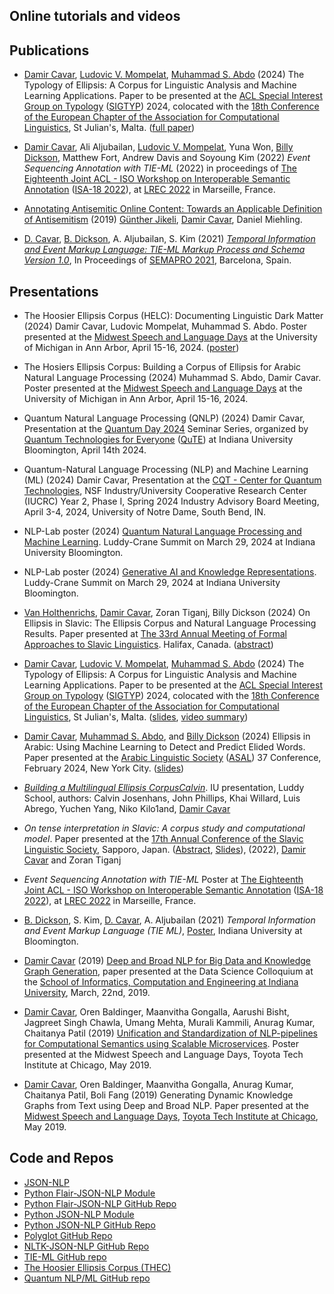 ## Online tutorials and videos


## Publications

- [Damir Cavar], [Ludovic V. Mompelat](https://www.linkedin.com/in/ludovic-mompelat-8a1960b8/), [Muhammad S. Abdo](https://www.linkedin.com/in/muhsabrys/) (2024) The Typology of Ellipsis: A Corpus for Linguistic Analysis and Machine Learning Applications. Paper to be presented at the [ACL Special Interest Group on Typology](https://sigtyp.github.io/) ([SIGTYP](https://sigtyp.github.io/)) 2024, colocated with the [18th Conference of the European Chapter of the Association for Computational Linguistics](https://2024.eacl.org/), St Julian's, Malta. ([full paper](https://aclanthology.org/2024.sigtyp-1.6/))

- [Damir Cavar], Ali Aljubailan, [Ludovic V. Mompelat](https://www.linkedin.com/in/ludovic-mompelat-8a1960b8/), Yuna Won, [Billy Dickson](https://www.linkedin.com/in/billy-dickson/), Matthew Fort, Andrew Davis and Soyoung Kim (2022) *Event Sequencing Annotation with TIE-ML* (2022) in proceedings of [The Eighteenth Joint ACL - ISO Workshop on Interoperable Semantic Annotation](https://sigsem.uvt.nl/isa18/) ([ISA-18 2022](https://sigsem.uvt.nl/isa18/)), at [LREC 2022](https://lrec2022.lrec-conf.org/en/) in Marseille, France.

- [Annotating Antisemitic Online Content: Towards an  Applicable Definition of Antisemitism](https://arxiv.org/ftp/arxiv/papers/1910/1910.01214.pdf) (2019) [Günther Jikeli], [Damir Cavar], Daniel Miehling.

- [D. Cavar], [B. Dickson], A. Aljubailan, S. Kim (2021) *[Temporal Information and Event Markup Language: TIE-ML Markup Process and Schema Version 1.0](https://arxiv.org/abs/2109.13892)*, In Proceedings of [SEMAPRO 2021](https://www.iaria.org/conferences2021/SEMAPRO21.html), Barcelona, Spain.


## Presentations

- The Hoosier Ellipsis Corpus (HELC): Documenting Linguistic Dark Matter (2024) Damir Cavar, Ludovic Mompelat, Muhammad S. Abdo. Poster presented at the [Midwest Speech and Language Days](https://ai.engin.umich.edu/news/midwest-speech-and-language-days/) at the University of Michigan in Ann Arbor, April 15-16, 2024. ([poster](/publications/IU_Poster_1_MSLD_2024.pdf))

- The Hosiers Ellipsis Corpus: Building a Corpus of Ellipsis for Arabic Natural Language Processing (2024) Muhammad S. Abdo, Damir Cavar. Poster presented at the [Midwest Speech and Language Days](https://ai.engin.umich.edu/news/midwest-speech-and-language-days/) at the University of Michigan in Ann Arbor, April 15-16, 2024.

- Quantum Natural Language Processing (QNLP) (2024) Damir
Cavar, Presentation at the [Quantum Day 2024](/quantumnlp/QuantumDayIUQuTE2024.png) Seminar Series, organized by [Quantum Technologies for Everyone](https://beinvolved.indiana.edu/organization/qute) ([QuTE](https://beinvolved.indiana.edu/organization/qute)) at Indiana University Bloomington, April 14th 2024.

- Quantum-Natural Language Processing (NLP) and Machine Learning (ML) (2024) Damir
Cavar, Presentation at the [CQT - Center for Quantum Technologies](https://www.purdue.edu/cqt/), NSF Industry/University Cooperative Research Center (IUCRC) Year 2, Phase I, Spring 2024 Industry Advisory Board Meeting, April 3-4, 2024, University of Notre Dame, South Bend, IN.

- NLP-Lab poster (2024) [Quantum Natural Language Processing and Machine Learning](/publications/NLP_Lab_Quantum_Poster_2024.pdf). Luddy-Crane Summit on March 29, 2024 at Indiana University Bloomington.

- NLP-Lab poster (2024) [Generative AI and Knowledge Representations](/publications/NLP_Lab_LLM_KG_Poster_2024.pdf). Luddy-Crane Summit on March 29, 2024 at Indiana University Bloomington.

- [Van Holthenrichs], [Damir Cavar], Zoran Tiganj, Billy Dickson (2024) On Ellipsis in Slavic: The Ellipsis Corpus and Natural Language Processing Results. Paper presented at [The 33rd Annual Meeting of Formal Approaches to Slavic Linguistics](https://sites.google.com/view/fasl33). Halifax, Canada. ([abstract](NLP_Corpus_of_Ellipsis_Modelling_Ellipsis_Slavic-2.pdf))

- [Damir Cavar], [Ludovic V. Mompelat](https://www.linkedin.com/in/ludovic-mompelat-8a1960b8/), [Muhammad S. Abdo](https://www.linkedin.com/in/muhsabrys/) (2024) The Typology of Ellipsis: A Corpus for Linguistic Analysis and Machine Learning Applications. Paper to be presented at the [ACL Special Interest Group on Typology](https://sigtyp.github.io/) ([SIGTYP](https://sigtyp.github.io/)) 2024, colocated with the [18th Conference of the European Chapter of the Association for Computational Linguistics](https://2024.eacl.org/), St Julian's, Malta. ([slides](Ellipsis_IU.pdf), [video summary](https://youtu.be/P_w4kZmArqY))

- [Damir Cavar], [Muhammad S. Abdo](https://www.linkedin.com/in/muhsabrys/), and [Billy Dickson](https://www.linkedin.com/in/billy-dickson/) (2024) Ellipsis in Arabic: Using Machine Learning to Detect and Predict Elided Words. Paper presented at the [Arabic Linguistic Society](https://arabic-linguistics-society.uwm.edu/annual-symposia-on-arabic-linguistics/guidelines-for-writing-abstracts/) ([ASAL](https://arabic-linguistics-society.uwm.edu/annual-symposia-on-arabic-linguistics/guidelines-for-writing-abstracts/)) 37 Conference, February 2024, New York City. ([slides](/publications/Ellipsis_IU.pdf))

- *[Building a Multilingual Ellipsis CorpusCalvin](/publications/Poster_UG_Ellipsis_Nov_2023.pdf)*. IU presentation, Luddy School, authors: Calvin Josenhans, John Phillips, Khai Willard, Luis Abrego, Yuchen Yang, Niko Kilo1and, [Damir Cavar]

- *On tense interpretation in Slavic: A corpus study and computational model*. Paper presented at the [17th Annual Conference of the Slavic Linguistic Society](https://sites.google.com/elms.hokudai.ac.jp/sls2021), Sapporo, Japan. ([Abstract](https://doc-14-7s-docs.googleusercontent.com/docs/securesc/gn4g3ht74ladj30feaeni6ib2bl5c1o5/70rvdo1h31c9k4p1gcnoa8plqaagk6ta/1663590075000/04054392440468297751/10576263158268115293/10xvF8jQgvTsmAitkbJKg71sUTRtnYmPP?ax=ALW9-sBNgyuxXQW7YgUV8l5QBHcNB8u3cAOObe4cVJziKuN-JqkgNwTSE36oxXsU2qtsFk9G9T8bksrMMDfOraZ3lk9Wl6KUeeYQSh0lSBEVUTs5IqlloNbmlWIrjyfiXmlLcMg6F9AITuEcuEwErYaolrwVJpQ3lefChjdN1nY4RYKkON4yF5U4Wex5MIJTcqoayRfAHlOrVo7b492ZWRbNvgpi2rBuksXzcOs8tU07b4RC01A9BD7vOMFtwcQtCGq4xWTPMM6at9ftisAE5ZLj-w5wou-OrzG_TY_4gcxP05vLWwP-xr49ycD0OC2kjOyZKLYU67gy7LtQpciDuW-4u-yB4F6pvGdAa9e90FACAFQ9KKEXLGyt8mVJQryFNtn8y4jHtF2eRc-4jCsa8dAEwdGYf578nHRJAjSdFXXfyo_LSfXFGDoptDPyg1jgxIsqNk5xVNd3b1MIrfBykwL-rHdT_kjCwh_plFY4tYFBxX8zvgfLdaMpJ7tqHqc0dgU3suYxKOlzZwNmX652kKiyUuPaAPL4uYsjchPDnOWXMjIrg82ICPCBnSywkjQAiLjlk0eNIVGSkX0txvStigb8s3vYiZWWzxQXTzdqHdl7YGn54qWljkIb2r8mnjiAdzn4IAcOd7yur9U_w8DuttBVxwBCB2KFiV-9CC7WG6oQw_Gxcv9Z-tfY6ksz4hdIwHcUlfWa4ExPugOJsFGS&uuid=d698703a-a203-4252-aa10-f7fe9aecdcad&authuser=0&nonce=1v5imqjv4s9jm&user=10576263158268115293&hash=4oolaiu07s8rfhn0qtjmuu7bo38vd9ra), [Slides](/timeevents/SLS-2022-Presentation.pdf)), (2022), [Damir Cavar] and Zoran Tiganj 

- *Event Sequencing Annotation with TIE-ML* Poster at [The Eighteenth Joint ACL - ISO Workshop on Interoperable Semantic Annotation](https://sigsem.uvt.nl/isa18/) ([ISA-18 2022](https://sigsem.uvt.nl/isa18/)), at [LREC 2022](https://lrec2022.lrec-conf.org/en/) in Marseille, France.

- [B. Dickson], S. Kim, [D. Cavar], A. Aljubailan (2021) *Temporal Information and Event Markup Language (TIE ML)*, [Poster](/timeevents/TIEML_Poster_8_27.pdf), Indiana University at Bloomington.

- [Damir Cavar] (2019) [Deep and Broad NLP for Big Data and Knowledge Graph Generation](/publications/Deep_and_Broad_NLP_for_Big_Data_and_Knowledge_Graph_Generation.pdf), paper presented at the Data Science Colloquium at the [School of Informatics, Computation and Engineering at Indiana University](https://sice.indiana.edu/), March, 22nd, 2019.

- [Damir Cavar], Oren Baldinger, Maanvitha Gongalla, Aarushi Bisht, Jagpreet Singh Chawla, Umang Mehta, Murali Kammili, Anurag Kumar, Chaitanya Patil (2019) [Unification and Standardization of NLP-pipelines for Computational Semantics using Scalable Microservices](/publications/TTI_Chicago_Poster_2019.pdf). Poster presented at the Midwest Speech and Language Days, Toyota Tech Institute at Chicago, May 2019.

- [Damir Cavar], Oren Baldinger, Maanvitha Gongalla,  Anurag Kumar, Chaitanya Patil, Boli Fang (2019) Generating Dynamic Knowledge Graphs from Text using Deep and Broad NLP. Paper presented at the [Midwest Speech and Language Days](https://ttic.uchicago.edu/~kgimpel/MSLD2019.html), [Toyota Tech Institute at Chicago](https://www.ttic.edu/), May 2019.


## Code and Repos

- [JSON-NLP]
- [Python Flair-JSON-NLP Module](https://pypi.org/project/flairjsonnlp/)
- [Python Flair-JSON-NLP GitHub Repo](https://github.com/dcavar/Flair-JSON-NLP)
- [Python JSON-NLP Module](https://pypi.org/project/pyjsonnlp/)
- [Python JSON-NLP GitHub Repo](https://github.com/dcavar/Py-JSON-NLP)
- [Polyglot GitHub Repo](https://github.com/dcavar/Polyglot-JSON-NLP)
- [NLTK-JSON-NLP GitHub Repo](https://github.com/dcavar/NLTK-JSON-NLP)
- [TIE-ML GitHub repo](https://github.com/dcavar/tieml)
- [The Hoosier Ellipsis Corpus (THEC)](https://github.com/dcavar/hoosierellipsiscorpus)
- [Quantum NLP/ML GitHub repo](https://github.com/dcavar/q)


[D. Cavar]: http://damir.cavar.me/ "Damir Cavar"
[Damir Cavar]: http://damir.cavar.me/ "Damir Cavar"
[B. Dickson]: https://www.linkedin.com/in/billy-dickson/ "Billy Dickson"
[JSON-NLP]: https://github.com/dcavar/JSON-NLP "JSON-NLP"
[Günther Jikeli]: https://news.iu.edu/iu-experts/profile/m/297/jikeli-gunther "Günther Jikeli"
[Van Holthenrichs]: https://russian.indiana.edu/about/instructors/holthenrichs-van.html "Van Holthenrichs"

